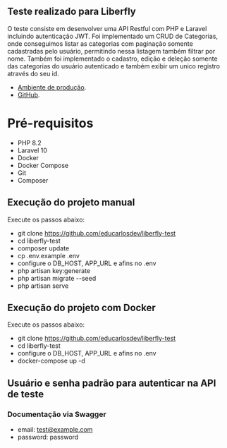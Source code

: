 ## Teste realizado para Liberfly

O teste consiste em desenvolver uma API Restful com PHP e Laravel incluindo autenticação JWT.
Foi implementado um CRUD de Categorias, onde conseguimos listar as categorias com paginação somente cadastradas pelo usuário, permitindo nessa listagem também filtrar por nome. Também foi implementado o cadastro, edição e deleção somente das categorias do usuário autenticado e também exibir um unico registro através do seu id.

- [Ambiente de produção](https://liberfly.eduardocarlos.com.br).
- [GitHub](https://github.com/educarlosdev/liberfly-test).

# Pré-requisitos
- PHP 8.2
- Laravel 10
- Docker
- Docker Compose
- Git
- Composer

## Execução do projeto manual
Execute os passos abaixo:

- git clone https://github.com/educarlosdev/liberfly-test
- cd liberfly-test
- composer update
- cp .env.example .env
- configure o DB_HOST, APP_URL e afins no .env
- php artisan key:generate
- php artisan migrate --seed
- php artisan serve

## Execução do projeto com Docker
Execute os passos abaixo:

- git clone https://github.com/educarlosdev/liberfly-test
- cd liberfly-test
- configure o DB_HOST, APP_URL e afins no .env
- docker-compose up -d

## Usuário e senha padrão para autenticar na API de teste
### Documentação via Swagger
- email: test@example.com
- password: password
